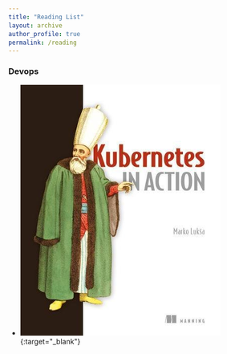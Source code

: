 ```yaml
---
title: "Reading List"
layout: archive
author_profile: true
permalink: /reading
---
```


### Devops

* [![link not found](/assets/images/kubernetes-in-action.jpg)](http://booksdescr.org/item/index.php?md5=DAEE4F2B5889844819499C5EBFEA3147){:target="_blank"}
